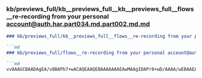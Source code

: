 ### kb/previews_full/kb__previews_full__kb__previews_full__flows__re-recording from your personal account@auth.har.part034.md.part002.md.md

```md
### kb/previews_full/kb__previews_full__flows__re-recording from your personal account@auth.har.part034.md.part002.md

```md
### kb/previews_full/flows__re-recording from your personal account@auth.har.part034.md (part 002)

```md
vv8AAUCBAADAgEA/v8BAPb7+wACAQEAAQEBAAAAAAAEAwMAAgIDAPr8+wD/AAAA/wEBAAEAAQD8/v0
```

```

```

```
